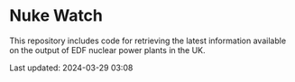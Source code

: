 # Nuke Watch

This repository includes code for retrieving the latest information available on the output of EDF nuclear power plants in the UK.

Last updated: 2024-03-29 03:08
